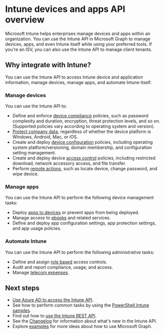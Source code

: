 # Intune devices and apps API overview

Microsoft Intune helps enterprises manage devices and apps within an organization. You can use the Intune API in Microsoft Graph to manage devices, apps, and even Intune itself while using your preferred tools. If you're an ISV, you can also use the Intune API to manage client tenants.

## Why integrate with Intune?

You can use the Intune API to access Intune device and application information, manage devices, manage apps, and automate Intune itself.

### Manage devices

You can use the Intune API to:

- Define and enforce [device compliance](../api-reference/v1.0/resources/intune_deviceconfig_devicecomplianceactionitem.md) policies, such as password complexity and duration, encryption, threat protection levels, and so on.  (Supported policies vary according to operating system and version).
- [Protect company data](../api-reference/v1.0/resources/intune_mam_windowsinformationprotectionpolicy.md), regardless of whether the device platform is Windows, Android, Mac, or iOS.
- Create and deploy [device configuration](../api-reference/v1.0/resources/intune_deviceconfig_deviceconfiguration.md) policies, including operating system platform/versioning, domain membership, and configuration setting management.
- Create and deploy device [access control](../api-reference/v1.0/resources/intune_onboarding_onpremisesconditionalaccesssettings.md) policies, including restricted download, network accessory access, and file transfer.
- Perform [remote actions](../api-reference/v1.0/resources/intune_devices_manageddevice.md), such as locate device, change password, and wipe device.

### Manage apps 

You can use the Intune API to perform the following device management tasks:

- Deploy [apps to devices](../api-reference/v1.0/resources/intune_apps_mobileapp.md) or prevent apps from being deployed.
- Manage access to [ebooks](../api-reference/v1.0/resources/intune_books_ebookinstallsummary.md) and related services.
- Define and deploy app configuration settings, app protection settings, and app usage policies.

### Automate Intune

You can use the Intune API to perform the following administrative tasks:

- Define and assign [role based](../api-reference/v1.0/resources/intune_rbac_conceptual.md) access controls.
- Audit and report compliance, usage, and access.
- Manage [telecom expenses](../api-reference/v1.0/resources/intune_tem_conceptual.md).


## Next steps

- [Use Azure AD to access the Intune API](https://docs.microsoft.com/intune/intune-graph-apis).
- See how to perform common tasks by using the [PowerShell Intune samples](https://github.com/microsoftgraph/powershell-intune-samples).
- Find out how to [use the Intune REST API](../api-reference/v1.0/resources/intune_graph_overview.md).
- See the [Changelog](changelog.md) for information about what's new in the Intune API.
- Explore [examples](https://developer.microsoft.com/en-us/graph/graph/examples) for more ideas about how to use Microsoft Graph.
